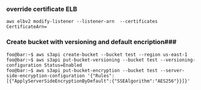 ### override certificate  ELB ###
```
aws elbv2 modify-listener --listener-arn  --certificates CertificateArn=
```
### Create bucket with versioning and default encription###
```console
foo@bar:~$ aws s3api create-bucket --bucket test --region us-east-1
foo@bar:~$ aws s3api put-bucket-versioning --bucket test --versioning-configuration Status=Enabled
foo@bar:~$ aws s3api put-bucket-encryption --bucket test --server-side-encryption-configuration '{"Rules":[{"ApplyServerSideEncryptionByDefault":{"SSEAlgorithm":"AES256"}}]}'
```




